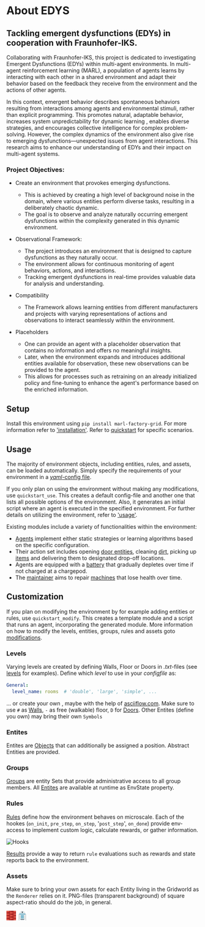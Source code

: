 # About EDYS

## Tackling emergent dysfunctions (EDYs) in cooperation with Fraunhofer-IKS.

Collaborating with Fraunhofer-IKS, this project is dedicated to investigating Emergent Dysfunctions (EDYs) within
multi-agent environments. In multi-agent reinforcement learning (MARL), a population of agents learns by interacting
with each other in a shared environment and adapt their behavior based on the feedback they receive from the environment
and the actions of other agents.

In this context, emergent behavior describes spontaneous behaviors resulting from interactions among agents and
environmental stimuli, rather than explicit programming. This promotes natural, adaptable behavior, increases system
unpredictability for dynamic learning , enables diverse strategies, and encourages collective intelligence for complex
problem-solving. However, the complex dynamics of the environment also give rise to emerging dysfunctions—unexpected
issues from agent interactions. This research aims to enhance our understanding of EDYs and their impact on multi-agent
systems.

### Project Objectives:

- Create an environment that provokes emerging dysfunctions.

    - This is achieved by creating a high level of background noise in the domain, where various entities perform
      diverse tasks,
      resulting in a deliberately chaotic dynamic.
    - The goal is to observe and analyze naturally occurring emergent dysfunctions within the complexity generated in
      this dynamic environment.


- Observational Framework:

    - The project introduces an environment that is designed to capture dysfunctions as they naturally occur.
    - The environment allows for continuous monitoring of agent behaviors, actions, and interactions.
    - Tracking emergent dysfunctions in real-time provides valuable data for analysis and understanding.


- Compatibility
    - The Framework allows learning entities from different manufacturers and projects with varying representations
      of actions and observations to interact seamlessly within the environment.


- Placeholders

    - One can provide an agent with a placeholder observation that contains no information and offers no meaningful
      insights.
    - Later, when the environment expands and introduces additional entities available for observation, these new
      observations can be provided to the agent.
    - This allows for processes such as retraining on an already initialized policy and fine-tuning to enhance the
      agent's performance based on the enriched information.

## Setup

Install this environment using `pip install marl-factory-grid`. For more information refer
to ['installation'](docs/source/installation.rst).
Refer to [quickstart](_quickstart) for specific scenarios.

## Usage

The majority of environment objects, including entities, rules, and assets, can be loaded automatically.
Simply specify the requirements of your environment in a [
*yaml*-config file](marl_factory_grid/configs/default_config.yaml).

If you only plan on using the environment without making any modifications, use ``quickstart_use``.
This creates a default config-file and another one that lists all possible options of the environment.
Also, it generates an initial script where an agent is executed in the specified environment.
For further details on utilizing the environment, refer to ['usage'](docs/source/usage.rst).

Existing modules include a variety of functionalities within the environment:

- [Agents](marl_factory_grid/algorithms) implement either static strategies or learning algorithms based on the specific
  configuration.
- Their action set includes opening [door entities](marl_factory_grid/modules/doors/entitites.py), cleaning
  [dirt](marl_factory_grid/modules/clean_up/entitites.py), picking
  up [items](marl_factory_grid/modules/items/entitites.py) and
  delivering them to designated drop-off locations.
- Agents are equipped with a [battery](marl_factory_grid/modules/batteries/entitites.py) that gradually depletes over
  time if not charged at a chargepod.
- The [maintainer](marl_factory_grid/modules/maintenance/entities.py) aims to
  repair [machines](marl_factory_grid/modules/machines/entitites.py) that lose health over time.

## Customization

If you plan on modifying the environment by for example adding entities or rules, use ``quickstart_modify``.
This creates a template module and a script that runs an agent, incorporating the generated module.
More information on how to modify the levels, entities, groups, rules and assets
goto [modifications](docs/source/modifications.rst).

### Levels

Varying levels are created by defining Walls, Floor or Doors in *.txt*-files (see [levels](marl_factory_grid/levels) for
examples).
Define which *level* to use in your *configfile* as:

```yaml
General:
  level_name: rooms  # 'double', 'large', 'simple', ...
```

... or create your own , maybe with the help of [asciiflow.com](https://asciiflow.com/#/).
Make sure to use `#` as [Walls](marl_factory_grid/environment/entity/wall.py), `-` as free (walkable) floor, `D`
for [Doors](./modules/doors/entities.py).
Other Entites (define you own) may bring their own `Symbols`

### Entites

Entites are [Objects](marl_factory_grid/environment/entity/object.py) that can additionally be assigned a position.
Abstract Entities are provided.

### Groups

[Groups](marl_factory_grid/environment/groups/objects.py) are entity Sets that provide administrative access to all
group members.
All [Entites](marl_factory_grid/environment/entity/global_entities.py) are available at runtime as EnvState property.

### Rules

[Rules](marl_factory_grid/environment/entity/object.py) define how the environment behaves on microscale.
Each of the hookes (`on_init`, `pre_step`, `on_step`, '`post_step`', `on_done`)
provide env-access to implement custom logic, calculate rewards, or gather information.

![Hooks](../../images/Hooks_FIKS.png)

[Results](marl_factory_grid/environment/entity/object.py) provide a way to return `rule` evaluations such as rewards and
state reports back to the environment.

### Assets

Make sure to bring your own assets for each Entity living in the Gridworld as the `Renderer` relies on it.
PNG-files (transparent background) of square aspect-ratio should do the job, in general.

<img src="/marl_factory_grid/environment/assets/wall.png"  width="5%"> 
<!--suppress HtmlUnknownAttribute -->
<html &nbsp&nbsp&nbsp&nbsp html> 
<img src="/marl_factory_grid/environment/assets/agent/agent.png"  width="5%">

